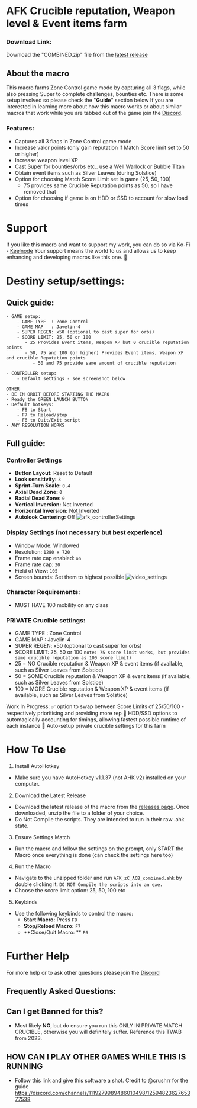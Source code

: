 # AFK Crucible reputation, Weapon level & Event items farm
### Download Link:
Download the "COMBINED.zip" file from the [latest release](https://github.com/KeelNode/afk_pvp_tabbedout_zc/releases/)

## About the macro
This macro farms Zone Control game mode by capturing all 3 flags, while also pressing Super to complete challenges, bounties etc. There is some setup involved so please check the "**Guide**" section below
If you are interested in learning more about how this macro works or about similar macros that work while you are tabbed out of the game join the [Discord](https://thrallway.com).

### Features:
- Captures all 3 flags in Zone Control game mode
- Increase valor points (only gain reputation if Match Score limit set to 50 or higher)
- Increase weapon level XP
- Cast Super for bounties/orbs etc.. use a Well Warlock or Bubble Titan
- Obtain event items such as Silver Leaves (during Solstice)
- Option for choosing Match Score Limit set in game (25, 50, 100)
  - 75 provides same Crucible Reputation points as 50, so I have removed that
- Option for choosing if game is on HDD or SSD to account for slow load times

# Support
If you like this macro and want to support my work, you can do so via Ko-Fi - [Keelnode](https://ko-fi.com/kielchrishi)
Your support means the world to us and allows us to keep enhancing and developing macros like this one. 🥰

# Destiny setup/settings:
## Quick guide:
```
- GAME setup:
    - GAME TYPE  : Zone Control
    - GAME MAP   : Javelin-4
    - SUPER REGEN: x50 (optional to cast super for orbs)
    - SCORE LIMIT: 25, 50 or 100
       - 25 Provides Event items, Weapon XP but 0 crucible reputation points 
       - 50, 75 and 100 (or higher) Provides Event items, Weapon XP and crucible Reputation points
          - 50 and 75 provide same amount of crucible reputation

- CONTROLLER setup:
    - Default settings - see screenshot below

OTHER 
- BE IN ORBIT BEFORE STARTING THE MACRO 
- Ready the GREEN LAUNCH BUTTON 
- Default hotkeys: 
    - F8 to Start
    - F7 to Reload/stop
    - F6 to Quit/Exit script
- ANY RESOLUTION WORKS
```
  
## Full guide:

### Controller Settings
- **Button Layout:** Reset to Default
- **Look sensitivity:** `3`
- **Sprint-Turn Scale:** `0.4`
- **Axial Dead Zone:** `0`
- **Radial Dead Zone:** `0`
- **Vertical Inversion:** Not Inverted
- **Horizontal Inversion:** Not Inverted
- **Autolook Centering:** Off
![afk_controllerSettings](https://github.com/user-attachments/assets/ef717555-ea9b-4537-a74d-8496265249fa)

### Display Settings (not necessary but best experience)
- Window Mode: Windowed
- Resolution: `1280 x 720`
- Frame rate cap enabled: `on`
- Frame rate cap: `30`
- Field of View: `105`
- Screen bounds: Set them to highest possible
![video_settings](https://github.com/user-attachments/assets/66a49ce9-8f33-4c8b-b426-e955a05ec8ff)

### Character Requirements:
- MUST HAVE 100 mobility on any class

### PRIVATE Crucible settings:
 - GAME TYPE  : Zone Control
 - GAME MAP   : Javelin-4
 - SUPER REGEN: x50 (optional to cast super for orbs)
 - SCORE LIMIT: 25, 50 or 100
`note: 75 score limit works, but provides same crucible reputation as 100 score limit)`
  - 25  = NO   Crucible reputation & Weapon XP & event items (if available, such as Silver Leaves from Solstice)
  - 50  = SOME Crucible reputation & Weapon XP & event items (if available, such as Silver Leaves from Solstice)
  - 100 = MORE Crucible reputation & Weapon XP & event items (if available, such as Silver Leaves from Solstice)

Work In Progress:
✅ option to swap between Score Limits of 25/50/100 - respectively prioritising and providing more rep
🚧 HDD/SSD options to automagically accounting for timings, allowing fastest possible runtime of each instance 
🚧 Auto-setup private crucible settings for this farm

# How To Use
1. Install AutoHotkey
- Make sure you have AutoHotkey v1.1.37 (not AHK v2) installed on your computer.

2. Download the Latest Release
- Download the latest release of the macro from the [releases page](https://github.com/KeelNode/afk_pvp_tabbedout_zc/releases).
Once downloaded, unzip the file to a folder of your choice.
- Do Not Compile the scripts. They are intended to run in their raw .ahk state.

3. Ensure Settings Match
- Run the macro and follow the settings on the prompt, only START the Macro once everything is done (can check the settings here too)
  
4. Run the Macro
- Navigate to the unzipped folder and run `AFK_zC_ACB_combined.ahk` by double clicking it. `DO NOT Compile the scripts into an exe.`
- Choose the score limit option: 25, 50, 100 etc

5. Keybinds
- Use the following keybinds to control the macro:
    - **Start Macro:** Press `F8`
    - **Stop/Reload Macro:** `F7`
    - **Close/Quit Macro: ** `F6`

# Further Help
For more help or to ask other questions please join the [Discord](https://thrallway.com)

## Frequently Asked Questions:
## Can I get Banned for this?
- Most likely **NO**, but do ensure you run this ONLY IN PRIVATE MATCH CRUCIBLE, otherwise you will definitely suffer. Reference this TWAB from 2023.

## HOW CAN I PLAY OTHER GAMES WHILE THIS IS RUNNING
- Follow this link and give this software a shot. Credit to @crushrr for the guide https://discord.com/channels/1119279989486010498/1259482362765377538
